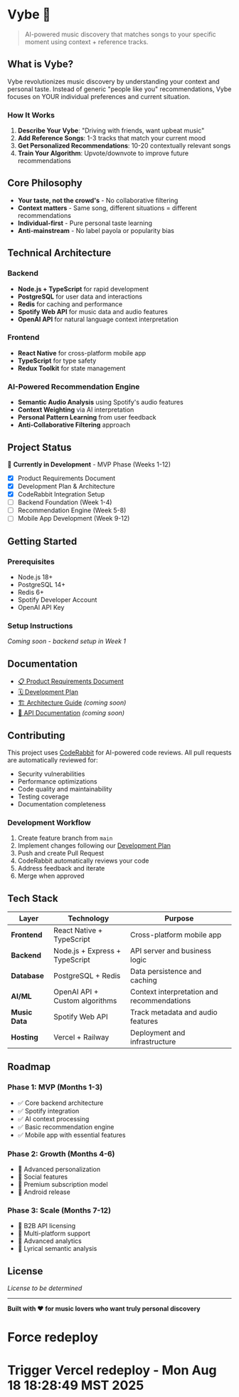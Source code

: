 # Vybe 🎵

> AI-powered music discovery that matches songs to your specific moment using context + reference tracks.

## What is Vybe?

Vybe revolutionizes music discovery by understanding your context and personal taste. Instead of generic "people like you" recommendations, Vybe focuses on YOUR individual preferences and current situation.

### How It Works

1. **Describe Your Vybe**: "Driving with friends, want upbeat music"
2. **Add Reference Songs**: 1-3 tracks that match your current mood
3. **Get Personalized Recommendations**: 10-20 contextually relevant songs
4. **Train Your Algorithm**: Upvote/downvote to improve future recommendations

## Core Philosophy

- **Your taste, not the crowd's** - No collaborative filtering
- **Context matters** - Same song, different situations = different recommendations  
- **Individual-first** - Pure personal taste learning
- **Anti-mainstream** - No label payola or popularity bias

## Technical Architecture

### Backend
- **Node.js + TypeScript** for rapid development
- **PostgreSQL** for user data and interactions
- **Redis** for caching and performance
- **Spotify Web API** for music data and audio features
- **OpenAI API** for natural language context interpretation

### Frontend  
- **React Native** for cross-platform mobile app
- **TypeScript** for type safety
- **Redux Toolkit** for state management

### AI-Powered Recommendation Engine
- **Semantic Audio Analysis** using Spotify's audio features
- **Context Weighting** via AI interpretation
- **Personal Pattern Learning** from user feedback
- **Anti-Collaborative Filtering** approach

## Project Status

🚧 **Currently in Development** - MVP Phase (Weeks 1-12)

- [x] Product Requirements Document
- [x] Development Plan & Architecture  
- [x] CodeRabbit Integration Setup
- [ ] Backend Foundation (Week 1-4)
- [ ] Recommendation Engine (Week 5-8)
- [ ] Mobile App Development (Week 9-12)

## Getting Started

### Prerequisites
- Node.js 18+
- PostgreSQL 14+
- Redis 6+
- Spotify Developer Account
- OpenAI API Key

### Setup Instructions
*Coming soon - backend setup in Week 1*

## Documentation

- [📋 Product Requirements Document](./docs/Vybe_PRD.md)
- [🗓️ Development Plan](./docs/Vybe_MVP_Development_Plan.md)
- [🏗️ Architecture Guide](./docs/architecture.md) *(coming soon)*
- [🔌 API Documentation](./docs/api.md) *(coming soon)*

## Contributing

This project uses [CodeRabbit](https://coderabbit.ai) for AI-powered code reviews. All pull requests are automatically reviewed for:

- Security vulnerabilities
- Performance optimizations  
- Code quality and maintainability
- Testing coverage
- Documentation completeness

### Development Workflow

1. Create feature branch from `main`
2. Implement changes following our [Development Plan](./docs/Vybe_MVP_Development_Plan.md)
3. Push and create Pull Request
4. CodeRabbit automatically reviews your code
5. Address feedback and iterate
6. Merge when approved

## Tech Stack

| Layer | Technology | Purpose |
|-------|------------|---------|
| **Frontend** | React Native + TypeScript | Cross-platform mobile app |
| **Backend** | Node.js + Express + TypeScript | API server and business logic |
| **Database** | PostgreSQL + Redis | Data persistence and caching |
| **AI/ML** | OpenAI API + Custom algorithms | Context interpretation and recommendations |
| **Music Data** | Spotify Web API | Track metadata and audio features |
| **Hosting** | Vercel + Railway | Deployment and infrastructure |

## Roadmap

### Phase 1: MVP (Months 1-3)
- ✅ Core backend architecture
- ✅ Spotify integration  
- ✅ AI context processing
- ✅ Basic recommendation engine
- ✅ Mobile app with essential features

### Phase 2: Growth (Months 4-6)  
- 🔄 Advanced personalization
- 🔄 Social features
- 🔄 Premium subscription model
- 🔄 Android release

### Phase 3: Scale (Months 7-12)
- 🔄 B2B API licensing
- 🔄 Multi-platform support
- 🔄 Advanced analytics
- 🔄 Lyrical semantic analysis

## License

*License to be determined*

---

**Built with ❤️ for music lovers who want truly personal discovery**
# Force redeploy
# Trigger Vercel redeploy - Mon Aug 18 18:28:49 MST 2025

